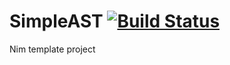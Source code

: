 # SimpleAST [![Build Status](https://travis-ci.org/lguzzon-NIM/SimpleAST.svg?branch=master)](https://travis-ci.org/lguzzon-NIM/SimpleAST)

Nim template project
